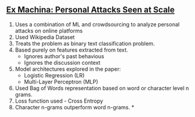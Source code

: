 ## [Ex Machina: Personal Attacks Seen at Scale](https://arxiv.org/pdf/1610.08914.pdf)
1. Uses a combination of ML and crowdsourcing to analyze personal attacks
on online platforms
2. Used Wikipedia Dataset
3. Treats the problem as binary text classification problem.
4. Based purely on features extracted from text.
    * Ignores author's past behavious
    * Ignores the discussion context
5. Model architectures explored in the paper:
    * Logistic Regression (LR)
    * Multi-Layer Perceptron (MLP)
6. Used Bag of Words representation based on word or character level n grams.
7. Loss function used - Cross Entropy
8. Character n-grams outperform word n-grams.
      * 
